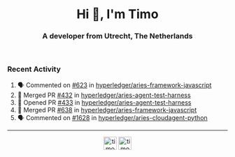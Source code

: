 <h1 align="center">Hi 👋, I'm Timo</h1>
<h3 align="center">A developer from Utrecht, The Netherlands</h3>
<br/>
<!-- https://github.com/rahuldkjain/github-profile-readme-generator --!>

<!--  <p align="left"><img src="https://github-readme-stats.vercel.app/api?username=timoglastra&show_icons=true&count_private=true&" alt="timoglastra" /></p> --!>

<!--
Github language stats
<p align="left"><img src="https://github-readme-stats.vercel.app/api/top-langs/?username=timoglastra&layout=compact" alt="timoglastra" /><p>
-->

<!-- Codestats language stats -->
<!-- <p align="left"><img src="https://codestats-readme.vercel.app/api/top-langs/?username=timoglastra&layout=compact&language_count=12" alt="timoglastra" /><p>    --!>
  
<h3>Recent Activity</h3>

<!--START_SECTION:activity-->
1. 🗣 Commented on [#623](https://github.com/hyperledger/aries-framework-javascript/issues/623) in [hyperledger/aries-framework-javascript](https://github.com/hyperledger/aries-framework-javascript)
2. 🎉 Merged PR [#432](https://github.com/hyperledger/aries-agent-test-harness/pull/432) in [hyperledger/aries-agent-test-harness](https://github.com/hyperledger/aries-agent-test-harness)
3. 💪 Opened PR [#433](https://github.com/hyperledger/aries-agent-test-harness/pull/433) in [hyperledger/aries-agent-test-harness](https://github.com/hyperledger/aries-agent-test-harness)
4. 🎉 Merged PR [#638](https://github.com/hyperledger/aries-framework-javascript/pull/638) in [hyperledger/aries-framework-javascript](https://github.com/hyperledger/aries-framework-javascript)
5. 🗣 Commented on [#1628](https://github.com/hyperledger/aries-cloudagent-python/issues/1628) in [hyperledger/aries-cloudagent-python](https://github.com/hyperledger/aries-cloudagent-python)
<!--END_SECTION:activity-->

---

<p align="center">
<a href="https://twitter.com/timoglastra" target="blank"><img align="center" src="https://cdn.jsdelivr.net/npm/simple-icons@3.0.1/icons/twitter.svg" alt="timoglastra" height="30" width="30" /></a>
<a href="https://linkedin.com/in/timoglastra" target="blank"><img align="center" src="https://cdn.jsdelivr.net/npm/simple-icons@3.0.1/icons/linkedin.svg" alt="timoglastra" height="30" width="30" /></a>
</p>



